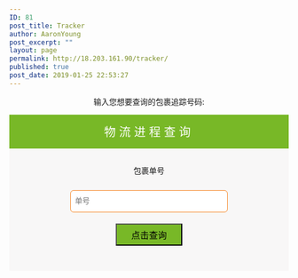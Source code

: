 ```yaml
---
ID: 81
post_title: Tracker
author: AaronYoung
post_excerpt: ""
layout: page
permalink: http://18.203.161.90/tracker/
published: true
post_date: 2019-01-25 22:53:27
---
```

<div id="pl-81"  class="panel-layout" ><div id="pg-81-0"  class="panel-grid panel-no-style"  data-style="{&quot;background_image_attachment&quot;:false,&quot;background_display&quot;:&quot;tile&quot;,&quot;cell_alignment&quot;:&quot;flex-start&quot;}"  data-ratio="1"  data-ratio-direction="right" ><div id="pgc-81-0-0"  class="panel-grid-cell"  data-weight="1" ><div id="panel-81-0-0-0" class="so-panel widget widget_sow-editor panel-first-child panel-last-child" data-index="0" data-style="{&quot;background_image_attachment&quot;:false,&quot;background_display&quot;:&quot;tile&quot;,&quot;animation_once&quot;:&quot;&quot;}" ><div class="so-widget-sow-editor so-widget-sow-editor-base">
<div class="siteorigin-widget-tinymce textwidget">
	<p style="text-align: center;">输入您想要查询的包裹追踪号码:</p>
<form method="get" action="/tracker/" class="form-group" method="get">
<div class="" style="background-color: #78b827; text-align: center;"><span style="font-size: 1.5em; margin: 0; color: #ffffff; line-height: 61px; letter-spacing: 6px;">物流进程查询</span></div>
<div style="padding: 20px 16px 0px 16px; background-color: #f8f7f7; min-height: 200px;">
<div style="float: left; width: 100%; display: flex; justify-content: space-between; margin: 0px 0px 15px 0px;"><label style="width: 33.2%; height: 40px; line-height: 40px; text-align: center; margin: 0 auto;">包裹单号</label></div>
<div style="clear: both;"></div>
<div style="width: 100%; float: left; display: flex; justify-content: space-between; padding: 0; margin: 0px 0px 20px 0px;" class="form-group is-empty"><input autocomplete="off" type="text" name="length" style="width: 60%; margin: 0 auto; border: #f6821e 1px solid; border-radius: 6px; height: 40px; padding: 7px;" class="text-right form-control" placeholder="单号" /></div>
<div style="clear: both;"></div>
<div style="float: left; width: 100%; display: flex; justify-content: space-between;"><button type="" class="btn-hover" style="background-color: #78b827; margin: 0 auto; height: 40px; outline: none; font-size: 16px; width: 120px; line-height: 40px; padding: 0 0 0 0;">点击查询</button></div>
</div>
</form></div>
</div></div></div></div></div>